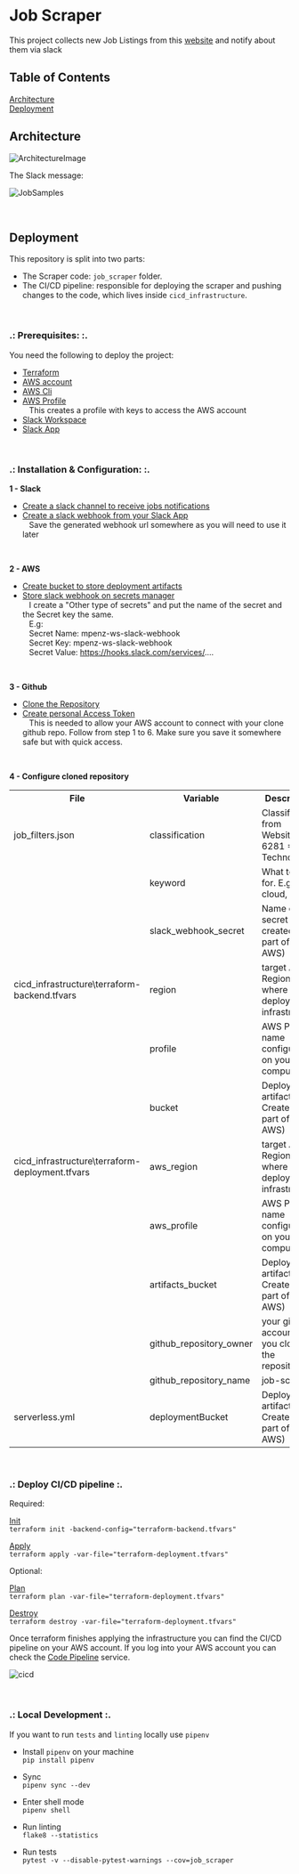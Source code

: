 # Job Scraper

This project collects new Job Listings from this [website](https://www.seek.co.nz/) and notify about them via slack

## Table of Contents  
[Architecture](#architecture)  
[Deployment](#deployment)  
<a name="architecture"/>
## Architecture

![ArchitectureImage](images/architecture.jpg)

The Slack message:

![JobSamples](images/job-samples.jpg)

&nbsp;<a name="deployment"/>
## Deployment

This repository is split into two parts:
* The Scraper code: `job_scraper` folder.
* The CI/CD pipeline: responsible for deploying the scraper and pushing changes to the code, which lives inside `cicd_infrastructure`.

<br>

### .: Prerequisites: :.
You need the following to deploy the project:
* [Terraform](https://www.terraform.io/downloads.html)
* [AWS account](https://aws.amazon.com/premiumsupport/knowledge-center/create-and-activate-aws-account/) 
* [AWS Cli](https://docs.aws.amazon.com/cli/latest/userguide/install-cliv2.html)
* [AWS Profile](https://docs.aws.amazon.com/cli/latest/userguide/cli-chap-configure.html#cli-quick-configuration)
    <br>&nbsp;&nbsp;&nbsp;This creates a profile with keys to access the AWS account
* [Slack Workspace](https://slack.com/create#email) 
* [Slack App](https://api.slack.com/apps?new_app=1)

<br>

### .: Installation & Configuration: :.

**1 - Slack**

* [Create a slack channel to receive jobs notifications](https://slack.com/intl/en-nz/help/articles/201402297-Create-a-channel)
* [Create a slack webhook from your Slack App](https://api.slack.com/apps/AV4KE26U9/incoming-webhooks?)
    <br>&nbsp;&nbsp;&nbsp;Save the generated webhook url somewhere as you will need to use it later

<br>

**2 - AWS**

* [Create bucket to store deployment artifacts](https://docs.aws.amazon.com/AmazonS3/latest/gsg/CreatingABucket.html)
* [Store slack webhook on secrets manager](https://docs.aws.amazon.com/secretsmanager/latest/userguide/tutorials_basic.html#tutorial-basic-step1)
    <br>&nbsp;&nbsp;&nbsp;I create a "Other type of secrets" and put the name of the secret and the Secret key the same.
    <br>&nbsp;&nbsp;&nbsp;E.g:
        <br>&nbsp;&nbsp;&nbsp;Secret Name: mpenz-ws-slack-webhook
        <br>&nbsp;&nbsp;&nbsp;Secret Key: mpenz-ws-slack-webhook
        <br>&nbsp;&nbsp;&nbsp;Secret Value: https://hooks.slack.com/services/....

<br>

**3 - Github**

* [Clone the Repository](https://help.github.com/en/github/creating-cloning-and-archiving-repositories/cloning-a-repository)
* [Create personal Access Token](https://docs.aws.amazon.com/codepipeline/latest/userguide/GitHub-create-personal-token-CLI.html)
    <br>&nbsp;&nbsp;&nbsp;This is needed to allow your AWS account to connect with your clone github repo.
    Follow from step 1 to 6.
    Make sure you save it somewhere safe but with quick access.

<br>

**4 - Configure cloned repository**

<table>
  <tr>
    <th>File</th>
    <th>Variable</th>
    <th>Description</th>
  </tr>
  <tr>
    <td>job_filters.json</td>
    <td>classification</td>
    <td>Classification from Website. 6281 = Technology</td>
  </tr>
  <tr>
    <td></td>
    <td>keyword</td>
    <td>What to filter for. E.g: data, cloud, test</td>
  </tr>
  <tr>
    <td></td>
    <td>slack_webhook_secret</td>
    <td>Name of secret created as part of (2 - AWS)</td>
  </tr>
  <tr>
    <td>cicd_infrastructure\terraform-backend.tfvars</td>
    <td>region</td>
    <td>target AWS Region where to deploy the infrastructure</td>
  </tr>
  <tr>
    <td></td>
    <td>profile</td>
    <td>AWS Profile name configured on your computer</td>
  </tr>
  <tr>
    <td></td>
    <td>bucket</td>
    <td>Deployment artifacts. Created as part of (2 - AWS)</td>
  </tr>
  <tr>
    <td>cicd_infrastructure\terraform-deployment.tfvars</td>
    <td>aws_region</td>
    <td>target AWS Region where to deploy the infrastructure</td>
  </tr>
  <tr>
    <td></td>
    <td>aws_profile</td>
    <td>AWS Profile name configured on your computer</td>
  </tr>
  <tr>
    <td></td>
    <td>artifacts_bucket</td>
    <td>Deployment artifacts. Created as part of (2 - AWS)</td>
  </tr>
  <tr>
    <td></td>
    <td>github_repository_owner</td>
    <td>your github account (as you cloned the repository)</td>
  </tr>
  <tr>
    <td></td>
    <td>github_repository_name</td>
    <td>job-scraper</td>
  </tr>
  <tr>
    <td>serverless.yml</td>
    <td>deploymentBucket</td>
    <td>Deployment artifacts. Created as part of (2 - AWS)</td>
  </tr>
</table>

<br>

### .: Deploy CI/CD pipeline :.

Required:

[Init](https://www.terraform.io/docs/commands/init.html)<br>
    `terraform init -backend-config="terraform-backend.tfvars"`

[Apply](https://www.terraform.io/docs/commands/apply.html)<br>
    `terraform apply -var-file="terraform-deployment.tfvars"`

Optional:

[Plan](https://www.terraform.io/docs/commands/plan.html)<br>
    `terraform plan -var-file="terraform-deployment.tfvars"`

[Destroy](https://www.terraform.io/docs/commands/destroy.html)<br>
    `terraform destroy -var-file="terraform-deployment.tfvars"`

Once terraform finishes applying the infrastructure you can find the CI/CD pipeline on your AWS account.
If you log into your AWS account you can check the [Code Pipeline](https://aws.amazon.com/codepipeline/) service.

![cicd](images/cicd.jpg)

<br>

### .: Local Development :.

If you want to run `tests` and `linting` locally use `pipenv`

* Install `pipenv` on your machine<br>
  `pip install pipenv`

* Sync<br>
  `pipenv sync --dev`

* Enter shell mode<br>
  `pipenv shell`

* Run linting<br>
  `flake8 --statistics`

* Run tests<br>
  `pytest -v --disable-pytest-warnings --cov=job_scraper`
